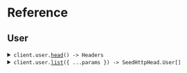 # Reference

## User

<details><summary><code>client.user.<a href="/src/api/resources/user/client/Client.ts">head</a>() -> Headers</code></summary>
<dl>
<dd>

#### 🔌 Usage

<dl>
<dd>

<dl>
<dd>

```typescript
await client.user.head();
```

</dd>
</dl>
</dd>
</dl>

#### ⚙️ Parameters

<dl>
<dd>

<dl>
<dd>

**requestOptions:** `User.RequestOptions`

</dd>
</dl>
</dd>
</dl>

</dd>
</dl>
</details>

<details><summary><code>client.user.<a href="/src/api/resources/user/client/Client.ts">list</a>({ ...params }) -> SeedHttpHead.User[]</code></summary>
<dl>
<dd>

#### 🔌 Usage

<dl>
<dd>

<dl>
<dd>

```typescript
await client.user.list({
    limit: 1,
});
```

</dd>
</dl>
</dd>
</dl>

#### ⚙️ Parameters

<dl>
<dd>

<dl>
<dd>

**request:** `SeedHttpHead.ListUsersRequest`

</dd>
</dl>

<dl>
<dd>

**requestOptions:** `User.RequestOptions`

</dd>
</dl>
</dd>
</dl>

</dd>
</dl>
</details>

